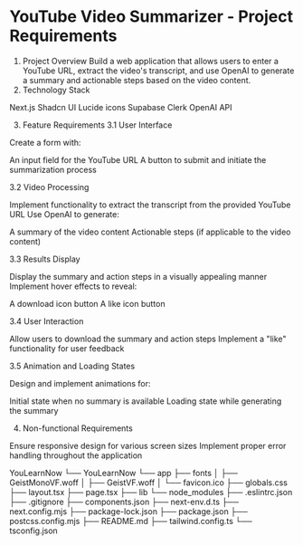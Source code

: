 # YouTube Video Summarizer - Project Requirements

1. Project Overview
Build a web application that allows users to enter a YouTube URL, extract the video's transcript, and use OpenAI to generate a summary and actionable steps based on the video content.
2. Technology Stack

Next.js
Shadcn UI
Lucide icons
Supabase
Clerk
OpenAI API

3. Feature Requirements
3.1 User Interface

Create a form with:

An input field for the YouTube URL
A button to submit and initiate the summarization process



3.2 Video Processing

Implement functionality to extract the transcript from the provided YouTube URL
Use OpenAI to generate:

A summary of the video content
Actionable steps (if applicable to the video content)

3.3 Results Display

Display the summary and action steps in a visually appealing manner
Implement hover effects to reveal:

A download icon button
A like icon button

3.4 User Interaction

Allow users to download the summary and action steps
Implement a "like" functionality for user feedback

3.5 Animation and Loading States

Design and implement animations for:

Initial state when no summary is available
Loading state while generating the summary

4. Non-functional Requirements

Ensure responsive design for various screen sizes
Implement proper error handling throughout the application


YouLearnNow
└── YouLearnNow
    └── app
        ├── fonts
        │   ├── GeistMonoVF.woff
        │   ├── GeistVF.woff
        │   └── favicon.ico
        ├── globals.css
        ├── layout.tsx
        ├── page.tsx
        ├── lib
        └── node_modules
    ├── .eslintrc.json
    ├── .gitignore
    ├── components.json
    ├── next-env.d.ts
    ├── next.config.mjs
    ├── package-lock.json
    ├── package.json
    ├── postcss.config.mjs
    ├── README.md
    ├── tailwind.config.ts
    └── tsconfig.json